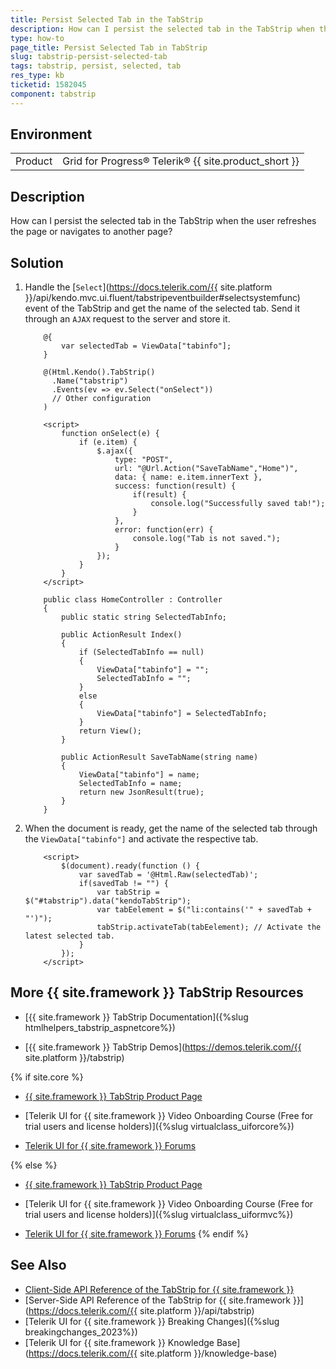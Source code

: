 ```yaml
---
title: Persist Selected Tab in the TabStrip
description: How can I persist the selected tab in the TabStrip when the user refreshes the page or navigates to another page?
type: how-to
page_title: Persist Selected Tab in TabStrip
slug: tabstrip-persist-selected-tab
tags: tabstrip, persist, selected, tab
res_type: kb
ticketid: 1582045
component: tabstrip
---
```


## Environment

<table>
 <tr>
  <td>Product</td>
  <td>Grid for Progress® Telerik® {{ site.product_short }}</td>
 </tr>
</table>

## Description

How can I persist the selected tab in the TabStrip when the user refreshes the page or navigates to another page?

## Solution

1. Handle the [`Select`](https://docs.telerik.com/{{ site.platform }}/api/kendo.mvc.ui.fluent/tabstripeventbuilder#selectsystemfunc) event of the TabStrip and get the name of the selected tab. Send it through an `AJAX` request to the server and store it.

	```View
		@{
			var selectedTab = ViewData["tabinfo"];
		}

	    @(Html.Kendo().TabStrip()
          .Name("tabstrip")
          .Events(ev => ev.Select("onSelect"))
		  // Other configuration
    	)

		<script>
			function onSelect(e) {
				if (e.item) {
					$.ajax({
						type: "POST",
						url: "@Url.Action("SaveTabName","Home")",
						data: { name: e.item.innerText },
						success: function(result) {
							if(result) {
								console.log("Successfully saved tab!");
							}
						},
						error: function(err) {
							console.log("Tab is not saved.");
						}
					});
				}
			}
		</script>
	```
	```Controller
		public class HomeController : Controller
		{
			public static string SelectedTabInfo;

			public ActionResult Index()
			{
				if (SelectedTabInfo == null)
				{
					ViewData["tabinfo"] = "";
					SelectedTabInfo = "";
				}
				else
				{
					ViewData["tabinfo"] = SelectedTabInfo;
				}
				return View();
			}

			public ActionResult SaveTabName(string name)
			{
				ViewData["tabinfo"] = name;
				SelectedTabInfo = name;
				return new JsonResult(true);
			}
		}
	```

1. When the document is ready, get the name of the selected tab through the `ViewData["tabinfo"]` and activate the respective tab.

	```View
		<script>
			$(document).ready(function () {
				var savedTab = '@Html.Raw(selectedTab)';
				if(savedTab != "") {
					var tabStrip = $("#tabstrip").data("kendoTabStrip");
					var tabEelement = $("li:contains('" + savedTab + "')");
					tabStrip.activateTab(tabEelement); // Activate the latest selected tab.
				}
			});
		</script>
	```

## More {{ site.framework }} TabStrip Resources

* [{{ site.framework }} TabStrip Documentation]({%slug htmlhelpers_tabstrip_aspnetcore%})

* [{{ site.framework }} TabStrip Demos](https://demos.telerik.com/{{ site.platform }}/tabstrip)

{% if site.core %}
* [{{ site.framework }} TabStrip Product Page](https://www.telerik.com/aspnet-core-ui/tabstrip)

* [Telerik UI for {{ site.framework }} Video Onboarding Course (Free for trial users and license holders)]({%slug virtualclass_uiforcore%})

* [Telerik UI for {{ site.framework }} Forums](https://www.telerik.com/forums/aspnet-core-ui)

{% else %}
* [{{ site.framework }} TabStrip Product Page](https://www.telerik.com/aspnet-mvc/tabstrip)

* [Telerik UI for {{ site.framework }} Video Onboarding Course (Free for trial users and license holders)]({%slug virtualclass_uiformvc%})

* [Telerik UI for {{ site.framework }} Forums](https://www.telerik.com/forums/aspnet-mvc)
{% endif %}

## See Also

* [Client-Side API Reference of the TabStrip for {{ site.framework }}](https://docs.telerik.com/kendo-ui/api/javascript/ui/tabstrip)
* [Server-Side API Reference of the TabStrip for {{ site.framework }}](https://docs.telerik.com/{{ site.platform }}/api/tabstrip)
* [Telerik UI for {{ site.framework }} Breaking Changes]({%slug breakingchanges_2023%})
* [Telerik UI for {{ site.framework }} Knowledge Base](https://docs.telerik.com/{{ site.platform }}/knowledge-base)
